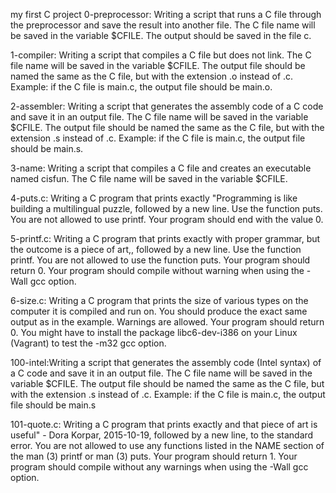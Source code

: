 my first C project 0-preprocessor: Writing a script that runs a C file through the preprocessor and save the result into another file. The C file name will be saved in the variable $CFILE. The output should be saved in the file c.

1-compiler: Writing a script that compiles a C file but does not link. The C file name will be saved in the variable $CFILE. The output file should be named the same as the C file, but with the extension .o instead of .c. Example: if the C file is main.c, the output file should be main.o.

2-assembler: Writing a script that generates the assembly code of a C code and save it in an output file. The C file name will be saved in the variable $CFILE. The output file should be named the same as the C file, but with the extension .s instead of .c. Example: if the C file is main.c, the output file should be main.s.

3-name: Writing a script that compiles a C file and creates an executable named cisfun. The C file name will be saved in the variable $CFILE.

4-puts.c: Writing a C program that prints exactly "Programming is like building a multilingual puzzle, followed by a new line. Use the function puts. You are not allowed to use printf. Your program should end with the value 0.

5-printf.c: Writing a C program that prints exactly with proper grammar, but the outcome is a piece of art,, followed by a new line. Use the function printf. You are not allowed to use the function puts. Your program should return 0. Your program should compile without warning when using the -Wall gcc option.

6-size.c: Writing a C program that prints the size of various types on the computer it is compiled and run on. You should produce the exact same output as in the example. Warnings are allowed. Your program should return 0. You might have to install the package libc6-dev-i386 on your Linux (Vagrant) to test the -m32 gcc option.

100-intel:Writing a script that generates the assembly code (Intel syntax) of a C code and save it in an output file. The C file name will be saved in the variable $CFILE. The output file should be named the same as the C file, but with the extension .s instead of .c. Example: if the C file is main.c, the output file should be main.s

101-quote.c: Writing a C program that prints exactly and that piece of art is useful" - Dora Korpar, 2015-10-19, followed by a new line, to the standard error. You are not allowed to use any functions listed in the NAME section of the man (3) printf or man (3) puts. Your program should return 1. Your program should compile without any warnings when using the -Wall gcc option.
